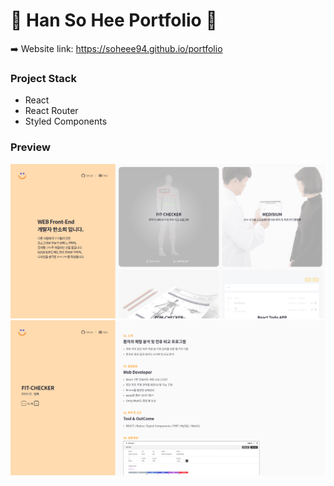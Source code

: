 # :yellow_heart: Han So Hee Portfolio :yellow_heart:

:arrow_right: Website link: https://soheee94.github.io/portfolio

### Project Stack

- React
- React Router
- Styled Components

### Preview

![preview1](/images/preview_1.PNG?raw=true)
![preview2](/images/preview_2.PNG?raw=true)
